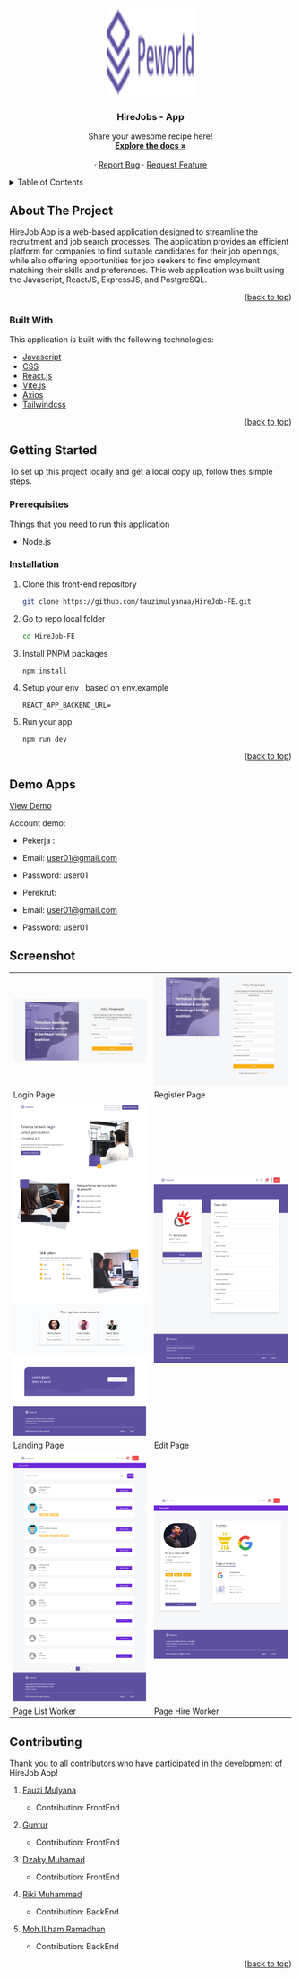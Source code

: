 <div id="top"></div>
<!-- PROJECT LOGO -->
<br />
<div align="center">
  <a href="https://github.com/fauzimulyanaa/HireJob-FE">
    <img src="/src/assets/img/logo.png" alt="Logo" width="160" height="160">
  </a>

  <h3 align="center">HireJobs - App</h3>

  <p align="center">
    Share your awesome recipe here!
    <br />
    <a href="https://github.com/fauzimulyanaa/HireJob-FE"><strong>Explore the docs »</strong></a>
    <br />
    <br />
    ·
    <a href="https://github.com/fauzimulyanaa/HireJob-FE/issues">Report Bug</a>
    ·
    <a href="https://github.com/fauzimulyanaa/HireJob-FE/issues">Request Feature</a>
    <br />
    
  </p>
</div>

<!-- TABLE OF CONTENTS -->

<details>
  <summary>Table of Contents</summary>
  <ol>
    <li>
      <a href="#about-the-project">About The Project</a>
      <ul>
        <li><a href="#built-with">Built With</a></li>
      </ul>
    </li>
    <li>
      <a href="#getting-started">Getting Started</a>
      <ul>
        <li><a href="#prerequisites">Prerequisites</a></li>
        <li><a href="#installation">Installation</a></li>
      </ul>
    </li>
    <li><a href="#contributing">Contributing</a></li>
    <li><a href="#license">License</a></li>
    <li><a href="#contact">Contact</a></li>
  </ol>
</details>

<!-- ABOUT THE PROJECT -->

## About The Project

HireJob App is a web-based application designed to streamline the recruitment and job search processes. The application provides an efficient platform for companies to find suitable candidates for their job openings, while also offering opportunities for job seekers to find employment matching their skills and preferences. This web application was built using the Javascript, ReactJS, ExpressJS, and PostgreSQL.

<p align="right">(<a href="#top">back to top</a>)</p>

### Built With

This application is built with the following technologies:

- [Javascript](https://www.javascript.com/)
- [CSS](https://developer.mozilla.org/id/docs/Web/CSS)
- [React.js](https://reactjs.org/)
- [Vite.js](https://vitejs.dev/)
- [Axios](https://axios-http.com)
- [Tailwindcss](https://tailwindcss.com/)

<p align="right">(<a href="#top">back to top</a>)</p>

<!-- GETTING STARTED -->

## Getting Started

To set up this project locally and get a local copy up, follow thes simple steps.

### Prerequisites

Things that you need to run this application

- Node.js

### Installation

1. Clone this front-end repository
   ```sh
   git clone https://github.com/fauzimulyanaa/HireJob-FE.git
   ```
2. Go to repo local folder
   ```sh
   cd HireJob-FE
   ```
3. Install PNPM packages
   ```sh
   npm install
   ```
4. Setup your env , based on env.example
   ```
   REACT_APP_BACKEND_URL=
   ```
5. Run your app
   ```
   npm run dev
   ```
   <p align="right">(<a href="#top">back to top</a>)</p>

## Demo Apps

[View Demo](https://github.com/fauzimulyanaa/HireJob-FE.git)

Account demo:

- Pekerja :
- Email: user01@gmail.com
- Password: user01

- Perekrut:
- Email: user01@gmail.com
- Password: user01

## Screenshot

<p align="center" display=flex>
<table>
  
  <tr>
    <td><img src="/src/assets/img/login.png" alt="Login Page" width=100%></td>
    <td><img src="/src/assets/img/register.png" alt="Register Page" width=100%/></td>
  </tr>
   <tr>
    <td>Login Page</td>
    <td>Register Page</td>
  </tr>
  
  <tr>
    <td><img src="/src/assets/img/home.png" alt="Landing Page" width=100%></td>
    <td><img src="/src/assets/img/editpage.png" alt="Detail Recipe Page" width=100%/></td>
  </tr>
  <tr>
    <td>Landing Page</td>
    <td>Edit Page</td>
  </tr>

  <tr>
    <td><img src="/src/assets/img/pagelist.png" alt="Search Recipe Page" width=100%></td>
    <td><img src="/src/assets/img/hire.png" alt="My Profile Page" width=100%></td>
  </tr>
  <tr>
      <td>Page List Worker</td>
      <td>Page Hire Worker</td>
  </tr>
  
</table>
</p>

<!-- CONTRIBUTING -->

## Contributing

Thank you to all contributors who have participated in the development of HireJob App!

1. [Fauzi Mulyana](https://github.com/fauzimulyanaa)

   - Contribution: FrontEnd

2. [Guntur](https://github.com/mgunturp)

   - Contribution: FrontEnd

3. [Dzaky Muhamad](https://github.com/rikimuhammadasli021299/)

   - Contribution: FrontEnd

4. [Riki Muhammad](https://github.com/rikimuhammadasli021299/)

   - Contribution: BackEnd

5. [Moh.ILham Ramadhan](https://github.com/rikimuhammadasli021299/)
   - Contribution: BackEnd

<p align="right">(<a href="#top">back to top</a>)</p>
